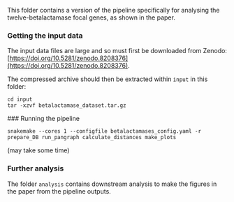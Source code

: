 This folder contains a version of the pipeline specifically for analysing the twelve-betalactamase focal genes, as shown in the paper. 

### Getting the input data

The input data files are large and so must first be downloaded from Zenodo: [https://doi.org/10.5281/zenodo.8208376](https://doi.org/10.5281/zenodo.8208376).

The compressed archive should then be extracted within `input` in this folder:

```
cd input
tar -xzvf betalactamase_dataset.tar.gz
```

### Running the pipeline

```
snakemake --cores 1 --configfile betalactamases_config.yaml -r prepare_DB run_pangraph calculate_distances make_plots
```

(may take some time)

### Further analysis

The folder `analysis` contains downstream analysis to make the figures in the paper from the pipeline outputs.


